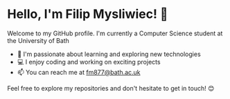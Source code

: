 # Hello, I'm Filip Mysliwiec! 👋

Welcome to my GitHub profile. I'm currently a Computer Science student at the University of Bath

- 🌱 I'm passionate about learning and exploring new technologies
- 💻 I enjoy coding and working on exciting projects
- 📫 You can reach me at [fm877@bath.ac.uk](mailto:fm877@bath.ac.uk)

Feel free to explore my repositories and don't hesitate to get in touch! 😊

